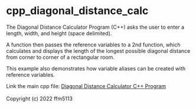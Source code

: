 # cpp_diagonal_distance_calc
The Diagonal Distance Calculator Program (C++) asks the user to enter a length, width, and height (space delimited). 

A function then passes the reference variables to a 2nd function, which calculates and displays the length of the longest possible diagonal distance from corner to corner of a rectangular room.

This example also demonstrates how variable aliases can be created with reference variables.

Link the main cpp file: <a href="https://github.com/ffm5113/cpp_diagonal_distance_calc/blob/main/DiagonalDistanceCalc.cpp">Diagonal Distance Calculator C++ Program</a>
<br><br>
Copyright (c) 2022 ffm5113
